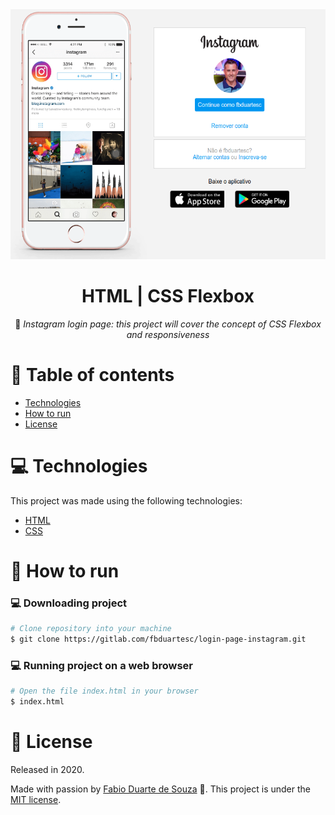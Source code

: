 <div align="center">
  <img alt="Login instagram" src="img/design.png" height="400px" />    
  <h1>HTML | CSS Flexbox</h1>

 :rocket: *Instagram login page: this project will cover the concept of CSS Flexbox and responsiveness*
  </div>

# :pushpin: Table of contents

- [Technologies](#computer-technologies)
- [How to run](#construction_worker-how-to-run)
- [License](#closed_book-license)

# :computer: Technologies

This project was made using the following technologies:

<ul>
  <li><a href="https://www.w3schools.com/html/">HTML</a></li>
  <li><a href="https://developer.mozilla.org/pt-BR/docs/Web/CSS">CSS</a></li>
</ul>

# :construction_worker: How to run

### :computer: Downloading project 

```bash
# Clone repository into your machine
$ git clone https://gitlab.com/fbduartesc/login-page-instagram.git
```

### 💻 Running project on a web browser

```bash
# Open the file index.html in your browser
$ index.html
```

# :closed_book: License

Released in 2020.

Made with passion by [Fabio Duarte de Souza](https://gitlab.com/fbduartesc) 🚀.
This project is under the [MIT license](https://gitlab.com/fbduartesc/login-page-instagram/blob/master/LICENSE).
